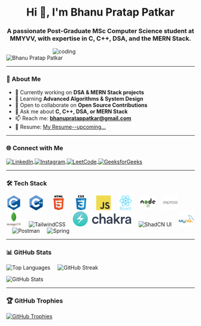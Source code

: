 <h1 align="center">Hi 👋, I'm Bhanu Pratap Patkar</h1>
<h3 align="center">A passionate Post-Graduate MSc Computer Science student at MMYVV, with expertise in C, C++, DSA, and the MERN Stack.</h3>

<img 
  align="right" 
  alt="coding" 
  width="380px" 
  src="https://github.com/user-attachments/assets/a0738c80-5ab4-4ef4-a240-e4cc8b059f20" 
/>

<p align="left">
  <img 
    src="https://komarev.com/ghpvc/?username=Bppatkar&label=Profile%20views&color=0e75b6&style=flat" 
    alt="Bhanu Pratap Patkar" 
  />
</p>

---

### 🚀 About Me
- 🔭 Currently working on **DSA & MERN Stack projects**  
- 🌱 Learning **Advanced Algorithms & System Design**  
- 👯 Open to collaborate on **Open Source Contributions**  
- 💬 Ask me about **C, C++, DSA, or MERN Stack**  
- 📫 Reach me: **bhanupratappatkar@gmail.com**  
- 📄 Resume: [My Resume--upcoming...]()  

---

### 🌐 Connect with Me
<p align="left">
  <a href="https://linkedin.com/in/bhanu-pratap-patkar" target="blank">
    <img align="center" src="https://raw.githubusercontent.com/rahuldkjain/github-profile-readme-generator/master/src/images/icons/Social/linked-in-alt.svg" alt="LinkedIn" height="30" width="40" />
  </a>
  <a href="https://instagram.com/bhanu_patkar5543" target="blank">
    <img align="center" src="https://raw.githubusercontent.com/rahuldkjain/github-profile-readme-generator/master/src/images/icons/Social/instagram.svg" alt="Instagram" height="30" width="40" />
  </a>
  <a href="https://www.leetcode.com/u/Bppatkar" target="blank">
    <img align="center" src="https://raw.githubusercontent.com/rahuldkjain/github-profile-readme-generator/master/src/images/icons/Social/leet-code.svg" alt="LeetCode" height="30" width="40" />
  </a>
  <a href="https://auth.geeksforgeeks.org/user/bhanuprataph7ur" target="blank">
    <img align="center" src="https://raw.githubusercontent.com/rahuldkjain/github-profile-readme-generator/master/src/images/icons/Social/geeks-for-geeks.svg" alt="GeeksforGeeks" height="30" width="40" />
  </a>
</p>

---

### 🛠️ Tech Stack
<div align="left">
  <img src="https://raw.githubusercontent.com/devicons/devicon/master/icons/c/c-original.svg" height="40" alt="C" />
  <img width="12" />
  <img src="https://raw.githubusercontent.com/devicons/devicon/master/icons/cplusplus/cplusplus-original.svg" height="40" alt="C++" />
  <img width="12" />
  <img src="https://raw.githubusercontent.com/devicons/devicon/master/icons/html5/html5-original-wordmark.svg" height="40" alt="HTML5" />
  <img width="12" />
  <img src="https://raw.githubusercontent.com/devicons/devicon/master/icons/css3/css3-original-wordmark.svg" height="40" alt="CSS3" />
  <img width="12" />
  <img src="https://raw.githubusercontent.com/devicons/devicon/master/icons/javascript/javascript-original.svg" height="40" alt="JavaScript" />
  <img width="12" />
  <img src="https://raw.githubusercontent.com/devicons/devicon/master/icons/react/react-original-wordmark.svg" height="40" alt="React" />
  <img width="12" />
  <img src="https://raw.githubusercontent.com/devicons/devicon/master/icons/nodejs/nodejs-original-wordmark.svg" height="40" alt="Node.js" />
  <img width="12" />
  <img src="https://raw.githubusercontent.com/devicons/devicon/master/icons/express/express-original-wordmark.svg" height="40" alt="Express.js" />
  <img width="12" />
  <img src="https://raw.githubusercontent.com/devicons/devicon/master/icons/mongodb/mongodb-original-wordmark.svg" height="40" alt="MongoDB" />
  <img width="12" />
  <img src="https://www.vectorlogo.zone/logos/tailwindcss/tailwindcss-icon.svg" height="40" alt="TailwindCSS" />
  <img width="12" />
  <img src="https://raw.githubusercontent.com/chakra-ui/chakra-ui/main/logo/logo-colored.svg" height="40" alt="Chakra UI" />
  <img width="12" />
  <img src="https://github.com/shadcn.png" height="40" alt="ShadCN UI" />
  <img width="12" />
  <img src="https://raw.githubusercontent.com/devicons/devicon/master/icons/mysql/mysql-original-wordmark.svg" height="40" alt="MySQL" />
  <img width="12" />
  <img src="https://www.vectorlogo.zone/logos/getpostman/getpostman-icon.svg" height="40" alt="Postman" />
  <img width="12" />
  <img src="https://www.vectorlogo.zone/logos/springio/springio-icon.svg" height="40" alt="Spring" />
</div>

---

### 📊 GitHub Stats
<p align="left">
  <img 
    src="https://github-readme-stats.vercel.app/api/top-langs?username=Bppatkar&show_icons=true&locale=en&layout=compact&theme=nightowl" 
    alt="Top Languages" 
  /> &nbsp; &nbsp;
  <img 
    src="https://github-readme-streak-stats.herokuapp.com/?user=Bppatkar&theme=nightowl" 
    alt="GitHub Streak" 
  />
</p>

<p align="left">
  <img 
    src="https://github-readme-stats.vercel.app/api?username=Bppatkar&show_icons=true&locale=en&theme=nightowl" 
    alt="GitHub Stats" 
  />
</p>

---

### 🏆 GitHub Trophies
<a href="https://github.com/ryo-ma/github-profile-trophy">
  <img src="https://github-profile-trophy.vercel.app/?username=Bppatkar&theme=onedark" alt="GitHub Trophies" />
</a>
